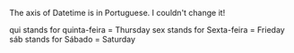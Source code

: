 The axis of Datetime is in Portuguese. I couldn't change it!

qui stands for quinta-feira = Thursday
sex stands for Sexta-feira = Frieday
sáb stands for Sábado = Saturday


